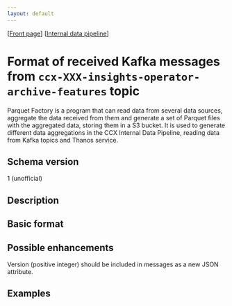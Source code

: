 ```yaml
---
layout: default
---
```

\[[Front page](../index.md)\] \[[Internal data pipeline](../internal_data_pipeline.md)\]

# Format of received Kafka messages from `ccx-XXX-insights-operator-archive-features` topic

Parquet Factory is a program that can read data from several data sources,
aggregate the data received from them and generate a set of Parquet files with
the aggregated data, storing them in a S3 bucket. It is used to generate
different data aggregations in the CCX Internal Data Pipeline, reading data
from Kafka topics and Thanos service.

## Schema version

1 (unofficial)

## Description

## Basic format

## Possible enhancements

Version (positive integer) should be included in messages as a new JSON
attribute.

## Examples


